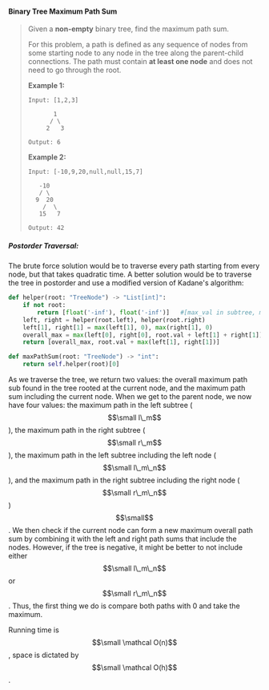 #### Binary Tree Maximum Path Sum

> Given a **non-empty** binary tree, find the maximum path sum.
>
> For this problem, a path is defined as any sequence of nodes from some starting node to any node in the tree along the parent-child connections. The path must contain **at least one node** and does not need to go through the root.
>
> **Example 1:**
>
> ```
> Input: [1,2,3]
>
>        1
>       / \
>      2   3
>
> Output: 6
> ```
>
> **Example 2:**
>
> ```
> Input: [-10,9,20,null,null,15,7]
>
>    -10
>    / \
>   9  20
>     /  \
>    15   7
>
> Output: 42
> ```

##### Postorder Traversal:

The brute force solution would be to traverse every path starting from every node, but that takes quadratic time. A better solution would be to traverse the tree in postorder and use a modified version of Kadane's algorithm:

```py
def helper(root: "TreeNode") -> "List[int]":
    if not root:
        return [float('-inf'), float('-inf')]   #[max_val in subtree, max_val with root]
    left, right = helper(root.left), helper(root.right)
    left[1], right[1] = max(left[1], 0), max(right[1], 0)
    overall_max = max(left[0], right[0], root.val + left[1] + right[1])
    return [overall_max, root.val + max(left[1], right[1])]

def maxPathSum(root: "TreeNode") -> "int":        
    return self.helper(root)[0]
```

As we traverse the tree, we return two values: the overall maximum path sub found in the tree rooted at the current node, and the maximum path sum including the current node. When we get to the parent node, we now have four values: the maximum path in the left subtree \($$\small l\_m$$\), the maximum path in the right subtree \($$\small r\_m$$\), the maximum path in the left subtree including the left node \($$\small l\_m\_n$$\), and the maximum path in the right subtree including the right node \($$\small r\_m\_n$$\)$$\small$$. We then check if the current node can form a new maximum overall path sum by combining it with the left and right path sums that include the nodes. However, if the tree is negative, it might be better to not include either $$\small l\_m\_n$$ or $$\small r\_m\_n$$. Thus, the first thing we do is compare both paths with 0 and take the maximum. 

Running time is $$\small \mathcal O(n)$$, space is dictated by $$\small \mathcal O(h)$$.

